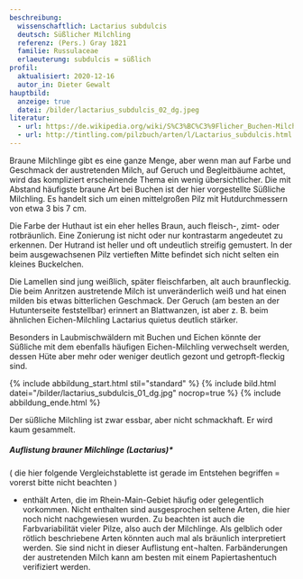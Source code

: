 ```yaml
---
beschreibung:
  wissenschaftlich: Lactarius subdulcis
  deutsch: Süßlicher Milchling
  referenz: (Pers.) Gray 1821
  familie: Russulaceae
  erlaeuterung: subdulcis = süßlich
profil:
  aktualisiert: 2020-12-16
  autor_in: Dieter Gewalt
hauptbild:
  anzeige: true
  datei: /bilder/lactarius_subdulcis_02_dg.jpeg
literatur:
  - url: https://de.wikipedia.org/wiki/S%C3%BC%C3%9Flicher_Buchen-Milchling
  - url: http://tintling.com/pilzbuch/arten/l/Lactarius_subdulcis.html
---
```

Braune Milchlinge gibt es eine ganze Menge, aber wenn man auf Farbe und Geschmack der austretenden Milch, auf Geruch und Begleitbäume achtet, wird das kompliziert erscheinende Thema ein wenig übersichtlicher. Die mit Abstand häufigste braune Art bei Buchen ist der hier vorgestellte Süßliche Milchling. Es handelt sich um einen mittelgroßen Pilz mit Hutdurchmessern von etwa 3 bis 7 cm.

Die Farbe der Huthaut ist ein eher helles Braun, auch fleisch-, zimt- oder rotbräunlich. Eine Zonierung ist nicht oder nur kontrastarm angedeutet zu erkennen. Der Hutrand ist heller und oft undeutlich streifig gemustert. In der beim ausgewachsenen Pilz vertieften Mitte befindet sich nicht selten ein kleines Buckelchen.

Die Lamellen sind jung weißlich, später fleischfarben, alt auch braunfleckig. Die beim Anritzen austretende Milch ist unveränderlich weiß und hat einen milden bis etwas bitterlichen Geschmack. Der Geruch (am besten an der Hutunterseite feststellbar) erinnert an Blattwanzen, ist aber z. B. beim ähnlichen Eichen-Milchling Lactarius quietus deutlich stärker.

Besonders in Laubmischwäldern mit Buchen und Eichen könnte der Süßliche mit dem ebenfalls häufigen Eichen-Milchling verwechselt werden, dessen Hüte aber mehr oder weniger deutlich gezont und getropft-fleckig sind.

{% include abbildung_start.html stil="standard" %}
{% include bild.html datei="/bilder/lactarius_subdulcis_01_dg.jpg" nocrop=true %}
{% include abbildung_ende.html %}

Der süßliche Milchling ist zwar essbar, aber nicht schmackhaft. Er wird kaum gesammelt.

##### Auflistung brauner Milchlinge (Lactarius)*

( die hier folgende Vergleichstablette ist gerade im Entstehen begriffen = vorerst bitte nicht beachten )

* enthält Arten, die im Rhein-Main-Gebiet häufig oder gelegentlich vorkommen. Nicht enthalten sind ausgesprochen seltene Arten, die hier noch nicht nachgewiesen wurden. Zu beachten ist auch die Farbvariabilität vieler Pilze, also auch der Milchlinge. Als gelblich oder rötlich beschriebene Arten könnten auch mal als bräunlich interpretiert werden. Sie sind nicht in dieser Auflistung ent¬halten. Farbänderungen der austretenden Milch kann am besten mit einem Papiertashentuch verifiziert werden.
